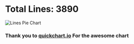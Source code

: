 # Total Lines: 3890
![Lines Pie Chart](https://quickchart.io/chart?bkg=white&c=%7B%22type%22%3A%22pie%22%2C%22data%22%3A%7B%22labels%22%3A%5B%22Assembly%22%2C%22C%22%2C%22C%20Header%22%2C%22LD%20Script%22%2C%22Python%22%2C%22Shell%20Script%22%5D%2C%22datasets%22%3A%5B%7B%22label%22%3A%22Lines%22%2C%22data%22%3A%5B126%2C2744%2C575%2C20%2C217%2C208%5D%7D%5D%7D%7D)  
### Thank you to [quickchart.io](https://quickchart.io) For the awesome chart
